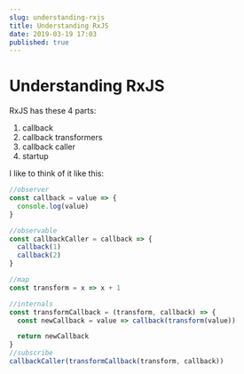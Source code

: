 ```yaml
---
slug: understanding-rxjs
title: Understanding RxJS
date: 2019-03-19 17:03
published: true
---
```


# Understanding RxJS

RxJS has these 4 parts:

1. callback
2. callback transformers
3. callback caller
4. startup

I like to think of it like this:

```js
//observer
const callback = value => {
  console.log(value)
}

//observable
const callbackCaller = callback => {
  callback(1)
  callback(2)
}

//map
const transform = x => x + 1

//internals
const transformCallback = (transform, callback) => {
  const newCallback = value => callback(transform(value))

  return newCallback
}
//subscribe
callbackCaller(transformCallback(transform, callback))
```
